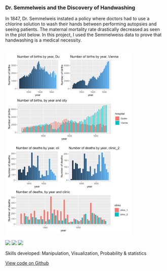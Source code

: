 ### Dr. Semmelweis and the Discovery of Handwashing

In 1847, Dr. Semmelweis instated a policy where doctors had to use a chlorine solution to wash their hands between performing autopsies and seeing patients. The maternal mortality rate drastically decreased as seen in the plot below. In this project, I used the Semmelweiss data to prove that handwashing is a medical necessity.

<br>

<img src="images/Number of births by city.jpg"  style="width:400px;" />
<img src ="images/Number of deaths by clinic.jpg"  style="width:400px;" />

<br>

[![](https://img.shields.io/badge/R-white?logo=R&logoColor=%23276DC3)](#) [![](https://img.shields.io/badge/Tidyverse-white?logo=tidyverse&logoColor=%231A162D)](#) [![](https://img.shields.io/badge/Patchwork-white)](#) 

Skills developed: Manipulation, Visualization, Probability & statistics

[View code on Github](https://github.com/petoulemonde/Semmelweiss_project/blob/master/notebook_Dr.-Semmelweis-and-the-Discovery-of-Handwashing.html)
 